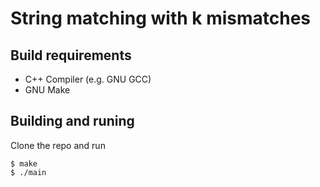 # String matching with k mismatches


## Build requirements
* C++ Compiler (e.g. GNU GCC)
* GNU Make

## Building and runing
Clone the repo and run
```shell
$ make
$ ./main
```

